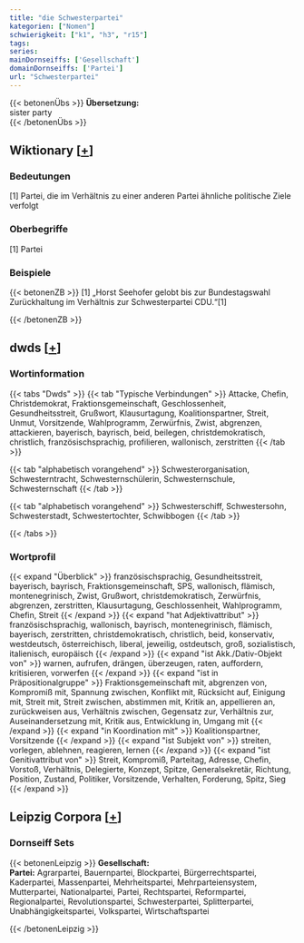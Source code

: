 ```yaml
---
title: "die Schwesterpartei"
kategorien: ["Nomen"]
schwierigkeit: ["k1", "h3", "r15"]
tags:
series:
mainDornseiffs: ['Gesellschaft']
domainDornseiffs: ['Partei']
url: "Schwesterpartei"
---
```


{{< betonenÜbs >}}
**Übersetzung:**  
sister party  
{{< /betonenÜbs >}}

## Wiktionary [[+](https://de.wiktionary.org/wiki/Schwesterpartei)]

### Bedeutungen
[1] Partei, die im Verhältnis zu einer anderen Partei ähnliche politische Ziele verfolgt  

### Oberbegriffe
[1] Partei  

### Beispiele
{{< betonenZB >}}
[1] „Horst Seehofer gelobt bis zur Bundestagswahl Zurückhaltung im Verhältnis zur Schwesterpartei CDU.“[1]  

{{< /betonenZB >}}


## dwds [[+](https://www.dwds.de/wb/Schwesterpartei)]

### Wortinformation
{{< tabs "Dwds" >}}
{{< tab "Typische Verbindungen" >}}
Attacke, Chefin, Christdemokrat, Fraktionsgemeinschaft, Geschlossenheit, Gesundheitsstreit, Grußwort, Klausurtagung, Koalitionspartner, Streit, Unmut, Vorsitzende, Wahlprogramm, Zerwürfnis, Zwist, abgrenzen, attackieren, bayerisch, bayrisch, beid, beilegen, christdemokratisch, christlich, französischsprachig, profilieren, wallonisch, zerstritten
{{< /tab >}}

{{< tab "alphabetisch vorangehend" >}}
Schwesterorganisation, Schwesterntracht, Schwesternschülerin, Schwesternschule, Schwesternschaft
{{< /tab >}}

{{< tab "alphabetisch vorangehend" >}}
Schwesterschiff, Schwestersohn, Schwesterstadt, Schwestertochter, Schwibbogen
{{< /tab >}}

{{< /tabs >}}

### Wortprofil
{{< expand "Überblick" >}} französischsprachig, Gesundheitsstreit, bayerisch, bayrisch, Fraktionsgemeinschaft, SPS, wallonisch, flämisch, montenegrinisch, Zwist, Grußwort, christdemokratisch, Zerwürfnis, abgrenzen, zerstritten, Klausurtagung, Geschlossenheit, Wahlprogramm, Chefin, Streit {{< /expand >}}
{{< expand "hat Adjektivattribut" >}} französischsprachig, wallonisch, bayrisch, montenegrinisch, flämisch, bayerisch, zerstritten, christdemokratisch, christlich, beid, konservativ, westdeutsch, österreichisch, liberal, jeweilig, ostdeutsch, groß, sozialistisch, italienisch, europäisch {{< /expand >}}
{{< expand "ist Akk./Dativ-Objekt von" >}} warnen, aufrufen, drängen, überzeugen, raten, auffordern, kritisieren, vorwerfen {{< /expand >}}
{{< expand "ist in Präpositionalgruppe" >}} Fraktionsgemeinschaft mit, abgrenzen von, Kompromiß mit, Spannung zwischen, Konflikt mit, Rücksicht auf, Einigung mit, Streit mit, Streit zwischen, abstimmen mit, Kritik an, appellieren an, zurückweisen aus, Verhältnis zwischen, Gegensatz zur, Verhältnis zur, Auseinandersetzung mit, Kritik aus, Entwicklung in, Umgang mit {{< /expand >}}
{{< expand "in Koordination mit" >}} Koalitionspartner, Vorsitzende {{< /expand >}}
{{< expand "ist Subjekt von" >}} streiten, vorlegen, ablehnen, reagieren, lernen {{< /expand >}}
{{< expand "ist Genitivattribut von" >}} Streit, Kompromiß, Parteitag, Adresse, Chefin, Vorstoß, Verhältnis, Delegierte, Konzept, Spitze, Generalsekretär, Richtung, Position, Zustand, Politiker, Vorsitzende, Verhalten, Forderung, Spitz, Sieg {{< /expand >}}

## Leipzig Corpora [[+](https://corpora.uni-leipzig.de/en/res?word=Schwesterpartei&corpusId=deu_newscrawl-public_2018)]

### Dornseiff Sets
{{< betonenLeipzig >}}
**Gesellschaft:**  
**Partei:** Agrarpartei, Bauernpartei, Blockpartei, Bürgerrechtspartei, Kaderpartei, Massenpartei, Mehrheitspartei, Mehrparteiensystem, Mutterpartei, Nationalpartei, Partei, Rechtspartei, Reformpartei, Regionalpartei, Revolutionspartei, Schwesterpartei, Splitterpartei, Unabhängigkeitspartei, Volkspartei, Wirtschaftspartei  

{{< /betonenLeipzig >}}
